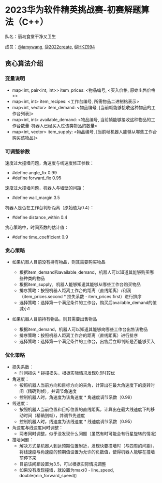 # 2023华为软件精英挑战赛-初赛解题算法（C++）

队名：丽岛食堂干净又卫生

成员：[@iamywang](https://github.com/iamywang), [@2022create](https://github.com/2022create), [@HKZ994](https://github.com/HKZ994)

## 贪心算法介绍

### 变量说明

- map<int, pair<int, int>> item_prices: <物品编号, <买入价格, 原始出售价格>>
- map<int, int> item_recipes: <工作台编号, 所需物品二进制格表示>
- map<int, vector<int>> item_demand: <物品编号, [当前帧能够接收这种物品的工作台列表]>
- map<int, int> available_demand: <物品编号, 当前帧能够接收这种物品的工作台数量-机器人已经买入过该类物品的数量>
- map<int, vector<int>> item_supply: <物品编号, [当前帧机器人能够从哪些工作台购买该物品]>

### 可调整参数
速度过大撞墙问题，角速度与线速度修正参数：
- #define angle_fix 0.99
- #define forward_fix 0.95

速度过大撞墙问题，机器人与墙壁的间距：
- #define wall_margin 3.5

机器人是否在工作台判断距离（原始值为0.4）：
- #define distance_within 0.4

贪心策略中，时间系数的估计值：
- #define time_coefficient 0.9

### 贪心策略

- 如果机器人目前没有持有物品，则其需要购买物品
    - 根据item_demand和available_demand，机器人可以知道其能够购买哪些种类的物品
    - 根据item_supply，机器人能够知道其能够从哪些工作台购买物品
    - 排序策略：按照机器人距离工作台的距离（直线距离）/利润（item_prices.second * 损失系数 - item_prices.first）进行排序
    - 选择策略：选择第一个满足条件的工作台，购买后available_demand的值减小1

- 如果机器人目前持有物品，则其需要出售物品
    - 根据item_demand，机器人可以知道其能够向哪些工作台出售该物品
    - 排序策略：按照机器人距离工作台的距离（直线距离）进行排序
    - 选择策略：选择第一个满足条件的工作台，出售后立即判断是否能够买入

### 优化策略

- 损失系数：
    - 时间损失 * 碰撞损失，根据实际情况发现0.9时较优
- 角速度：
    - 按照机器人当前方向和目标方向的夹角，计算出在最大角速度下的旋转时间（精确到帧），并调节角速度
    - 控制机器人时，角速度为该角速度 * 角速度调节系数（0.99）
- 线速度：
    - 按照机器人当前位置和目标位置的直线距离，计算出在最大线速度下的移动时间（精确到帧），并调节先速度
    - 控制机器人时，线速度为该线速度 * 线速度调节系数（0.95）
- 角速度与线速度同时调整：
    - 两者同时调整，似乎没发现什么问题（虽然有时可能会有行星旋转的情况）
- 撞墙问题：
    - 解决方式是机器人到达预期位置附近，发现快要撞墙时（与四周的间距），将线速度与角速度的预期值设置为允许的负数值，使得机器人能够在撞墙前停下来
    - 目前该间距设置为3.5，可以根据实际情况调整
    - 如果没有发现撞墙，就设置为max(0 - line_speed, double(min_forward_speed))

